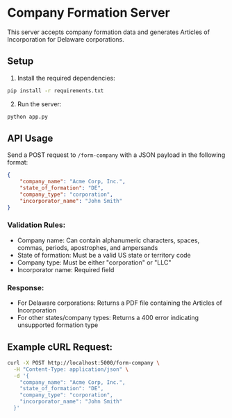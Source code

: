 # Company Formation Server

This server accepts company formation data and generates Articles of Incorporation for Delaware corporations.

## Setup

1. Install the required dependencies:
```bash
pip install -r requirements.txt
```

2. Run the server:
```bash
python app.py
```

## API Usage

Send a POST request to `/form-company` with a JSON payload in the following format:

```json
{
    "company_name": "Acme Corp, Inc.",
    "state_of_formation": "DE",
    "company_type": "corporation",
    "incorporator_name": "John Smith"
}
```

### Validation Rules:
- Company name: Can contain alphanumeric characters, spaces, commas, periods, apostrophes, and ampersands
- State of formation: Must be a valid US state or territory code
- Company type: Must be either "corporation" or "LLC"
- Incorporator name: Required field

### Response:
- For Delaware corporations: Returns a PDF file containing the Articles of Incorporation
- For other states/company types: Returns a 400 error indicating unsupported formation type

## Example cURL Request:
```bash
curl -X POST http://localhost:5000/form-company \
  -H "Content-Type: application/json" \
  -d '{
    "company_name": "Acme Corp, Inc.",
    "state_of_formation": "DE",
    "company_type": "corporation",
    "incorporator_name": "John Smith"
  }'
```
